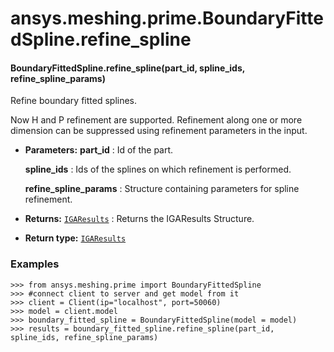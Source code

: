 # ansys.meshing.prime.BoundaryFittedSpline.refine_spline

<a id="ansys.meshing.prime.BoundaryFittedSpline.refine_spline"></a>

#### BoundaryFittedSpline.refine_spline(part_id, spline_ids, refine_spline_params)

Refine boundary fitted splines.

Now H and P refinement are supported.
Refinement along one or more dimension can be suppressed using refinement parameters in the input.

* **Parameters:**
  **part_id**
  : Id of the part.

  **spline_ids**
  : Ids of the splines on which refinement is performed.

  **refine_spline_params**
  : Structure containing parameters for spline refinement.
* **Returns:**
  [`IGAResults`](ansys.meshing.prime.IGAResults.md#ansys.meshing.prime.IGAResults)
  : Returns the IGAResults Structure.
* **Return type:**
  [`IGAResults`](ansys.meshing.prime.IGAResults.md#ansys.meshing.prime.IGAResults)

### Examples

```pycon
>>> from ansys.meshing.prime import BoundaryFittedSpline
>>> #connect client to server and get model from it
>>> client = Client(ip="localhost", port=50060)
>>> model = client.model
>>> boundary_fitted_spline = BoundaryFittedSpline(model = model)
>>> results = boundary_fitted_spline.refine_spline(part_id, spline_ids, refine_spline_params)
```

<!-- !! processed by numpydoc !! -->

